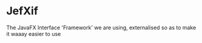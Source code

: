 JefXif
======

The JavaFX Interface 'Framework' we are using, externalised so as to make it waaay easier to use
